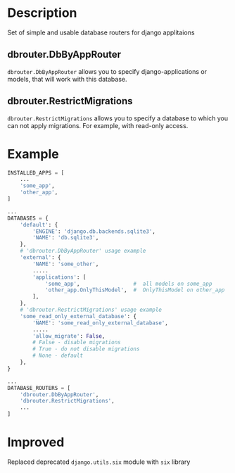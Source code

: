 
# Description

Set of simple and usable database routers for django applitaions


## dbrouter.DbByAppRouter

`dbrouter.DbByAppRouter` allows you to specify django-applications or models, that will work with this database.


## dbrouter.RestrictMigrations

`dbrouter.RestrictMigrations` allows you to specify a database to which you can not apply migrations.
For example, with read-only access.

# Example


```python
INSTALLED_APPS = [
    ...
    'some_app',
    'other_app',
]

...
DATABASES = {
    'default': {
        'ENGINE': 'django.db.backends.sqlite3',
        'NAME': 'db.sqlite3',
    },
    # 'dbrouter.DbByAppRouter' usage example
    'external': {
        'NAME': 'some_other',
        .....
        'applications': [
            'some_app',                 #  all models on some_app
            'other_app.OnlyThisModel',  #  OnlyThisModel on other_app
        ],
    },
    # 'dbrouter.RestrictMigrations' usage example
    'some_read_only_external_database': {
        'NAME': 'some_read_only_external_database',
        .....
        'allow_migrate': False,
        # False - disable migrations
        # True - do not disable migrations
        # None - default
    },
}

...
DATABASE_ROUTERS = [
    'dbrouter.DbByAppRouter',
    'dbrouter.RestrictMigrations',
    ...
]
```
# Improved

Replaced deprecated `django.utils.six` module with `six` library
